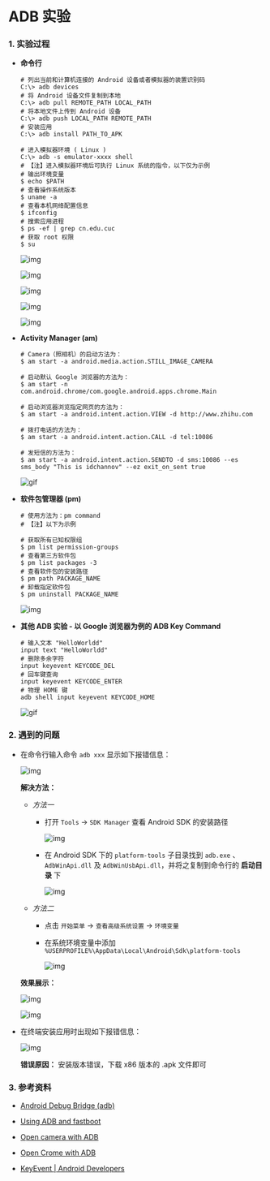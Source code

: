 # ADB 实验

### 1. 实验过程

- **命令行**

    ```
    # 列出当前和计算机连接的 Android 设备或者模拟器的装置识别码
    C:\> adb devices
    # 将 Android 设备文件复制到本地
    C:\> adb pull REMOTE_PATH LOCAL_PATH
    # 将本地文件上传到 Android 设备
    C:\> adb push LOCAL_PATH REMOTE_PATH
    # 安装应用
    C:\> adb install PATH_TO_APK

    # 进入模拟器环境 ( Linux )
    C:\> adb -s emulator-xxxx shell
    # 【注】进入模拟器环境后可执行 Linux 系统的指令，以下仅为示例
    # 输出环境变量
    $ echo $PATH
    # 查看操作系统版本
    $ uname -a
    # 查看本机网络配置信息
    $ ifconfig
    # 搜索应用进程
    $ ps -ef | grep cn.edu.cuc
    # 获取 root 权限
    $ su
    ```

    ![img](../img/shell.PNG)

    ![img](../img/adb-pull.PNG)

    ![img](../img/adb-push.PNG)

    ![img](../img/adb-install.PNG)

    ![img](../img/adb-install-facebook.PNG)

- **Activity Manager (am)**

    ```
    # Camera（照相机）的启动方法为：
    $ am start -a android.media.action.STILL_IMAGE_CAMERA 

    # 启动默认 Google 浏览器的方法为：
    $ am start -n com.android.chrome/com.google.android.apps.chrome.Main

    # 启动浏览器浏览指定网页的方法为：
    $ am start -a android.intent.action.VIEW -d http://www.zhihu.com

    # 拨打电话的方法为：
    $ am start -a android.intent.action.CALL -d tel:10086

    # 发短信的方法为：
    $ am start -a android.intent.action.SENDTO -d sms:10086 --es sms_body "This is idchannov" --ez exit_on_sent true
    ```

    ![gif](../img/am-examples.gif)

- **软件包管理器 (pm)**

    ```
    # 使用方法为：pm command
    # 【注】以下为示例

    # 获取所有已知权限组
    $ pm list permission-groups
    # 查看第三方软件包
    $ pm list packages -3
    # 查看软件包的安装路径
    $ pm path PACKAGE_NAME
    # 卸载指定软件包
    $ pm uninstall PACKAGE_NAME
    ```

    ![img](../img/pm-example.PNG)

- **其他 ADB 实验 - 以 Google 浏览器为例的 ADB Key Command**

    ```
    # 输入文本 "HelloWorldd"
    input text "HelloWorldd"
    # 删除多余字符
    input keyevent KEYCODE_DEL
    # 回车键查询
    input keyevent KEYCODE_ENTER
    # 物理 HOME 键
    adb shell input keyevent KEYCODE_HOME
    ```

    ![gif](../img/adb-key.gif)

### 2. 遇到的问题

- 在命令行输入命令 `adb xxx` 显示如下报错信息：

    ![img](../img/p-1.PNG)

    **解决方法：**

    - *方法一*

        - 打开 `Tools` -> `SDK Manager` 查看 Android SDK 的安装路径

            ![img](../img/sdk-path.PNG)

        - 在 Android SDK 下的 `platform-tools` 子目录找到 `adb.exe` 、 `AdbWinApi.dll` 及 `AdbWinUsbApi.dll`，并将之复制到命令行的 **启动目录** 下

            ![img](../img/kfile-copy.PNG)

    - *方法二*

        - 点击 `开始菜单` -> `查看高级系统设置` -> `环境变量`

        - 在系统环境变量中添加 `%USERPROFILE%\AppData\Local\Android\Sdk\platform-tools`

            ![img](../img/system-path.PNG)

    **效果展示：**

    ![img](../img/adb-example.PNG)

    ![img](../img/adb-examp1e.PNG)

- 在终端安装应用时出现如下报错信息：

    ![img](../img/p-2.PNG)

    **错误原因：** 安装版本错误，下载 x86 版本的 .apk 文件即可


### 3. 参考资料

- [Android Debug Bridge (adb)](https://docs.microsoft.com/zh-tw/dual-screen/android/emulator/adb)

- [Using ADB and fastboot](https://wiki.lineageos.org/adb_fastboot_guide.html)

- [Open camera with ADB](https://www.cnblogs.com/soc-linux-driver/p/4097885.html)

- [Open Crome with ADB](https://stackoverflow.com/questions/28150650/open-chrome-with-adb)

- [KeyEvent | Android Developers](https://developer.android.com/reference/android/view/KeyEvent)